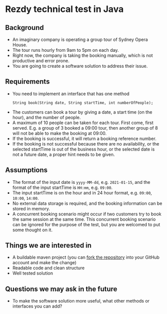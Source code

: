# Rezdy technical test in Java

## Background

- An imaginary company is operating a group tour of Sydney Opera House.
- The tour runs hourly from 9am to 5pm on each day.
- Right now, the company is taking the booking manually, which is not productive and error prone.
- You are going to create a software solution to address their issue.

## Requirements

- You need to implement an interface that has one method
  ```
  String book(String date, String startTime, int numberOfPeople);
  ```
- The customers can book a tour by giving a date, a start time (on the hour), and the number of people.
- A maximum of 10 people can be taken for each tour. First come, first served.
    E.g. a group of 3 booked a 09:00 tour, then another group of 8 will not be able to make the booking at 09:00.
- If the booking is successful, it will return a booking reference number.
- If the booking is not successful because there are no availability,
    or the selected startTime is out of the business hour,
    or the selected date is not a future date,
    a proper hint needs to be given.

## Assumptions

- The format of the input date is `yyyy-MM-dd`, e.g. `2021-01-15`, and the format of the input startTime is `HH:mm`, e.g. `09:00`.
- The input startTime is on the hour and in 24 hour format, e.g. `09:00`, `10:00`, `14:00`.
- No external data storage is required, and the booking information can be stored in memory.
- A concurrent booking scenario might occur if two customers try to book the same session at the same time.
  This concurrent booking scenario can be ignored for the purpose of the test, but you are welcomed to put some thought on it.

## Things we are interested in

- A buildable maven project (you can [fork the repository](https://docs.github.com/en/github/getting-started-with-github/fork-a-repo)
  into your GitHub account and make the change)
- Readable code and clean structure
- Well tested solution

## Questions we may ask in the future

- To make the software solution more useful, what other methods or interfaces you can add?

